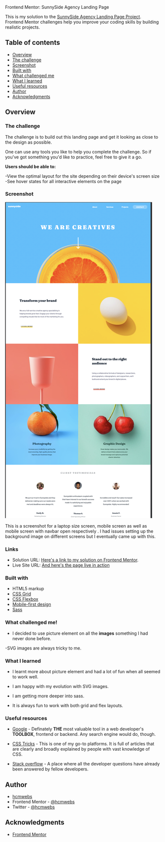  Frontend Mentor: SunnySide Agency Landing Page

This is my solution to the [SunnySide Agency Landing Page Project](https://www.frontendmentor.io/challenges/sunnyside-agency-landing-page-7yVs3B6ef/hub/sunnyside-agency-landing-page-RWNxnL7EG). Frontend Mentor challenges help you improve your coding skills by building realistic projects.

## Table of contents

- [Overview](#overview)
- [The challenge](#the-challenge)
- [Screenshot](#screenshot)
- [Built with](#built-with)
- [What challenged me](#what-challenged-me)
- [What I learned](#what-I-learned)
- [Useful resources](#useful-resources)
- [Author](#author)
- [Acknowledgments](#acknowledgments)

## Overview

### The challenge

The challenge is to build out this landing page and get it looking as close to the design as possible.

One can use any tools you like to help you complete the challenge. So if you've got something you'd like to practice, feel free to give it a go.

**Users should be able to:**

-View the optimal layout for the site depending on their device's screen size
-See hover states for all interactive elements on the page


### Screenshot

![Final Screenshots](images/screenshots/Largescreens.png)


This is a screenshot for a laptop size screen,  mobile screen as well as mobile screen with navbar open  respectively . I had issues setting up the background image on different screens but I eventually came up with this.

### Links

- Solution URL: [Here's a link to my solution on Frontend Mentor](https://www.frontendmentor.io/solutions/using-both-flexbox-and-grid-layouts-styled-with-sass-6iWudO1w1).
- Live Site URL: [And here's the page live in action](https://sunnyside-agency-1u3o8zs4f-hcmwebs.vercel.app/)

### Built with

- HTML5 markup
- [CSS Grid](https://css-tricks.com/look-ma-no-media-queries-responsive-layouts-using-css-grid/)
- [CSS Flexbox](https://css-tricks.com/snippets/css/a-guide-to-flexbox/)
- [Mobile-first design](https://css-tricks.com/how-to-develop-and-test-a-mobile-first-design-in-2021/)
- [Sass](https://sass-lang.com/dart-sass)

### What challenged me!
- I decided to use picture element on all the **images** something I had never done before.

-SVG images are always tricky to me.
### What I learned

- I learnt more about picture element and had a lot of fun when all seemed to work well.

- I am happy with my evolution with SVG images.

- I am getting more deeper into sass.

- It is always fun to work with both grid and flex layouts.

### Useful resources

- [Google](https://www.google.com) - Definately **THE** most valuable tool in a web developer's **TOOLBOX**, frontend or backend. Any search engine would do, though.
- [CSS Tricks](https://css-tricks.com/) - This is one of my go-to platforms. It is full of articles that are clearly and broadly explained by people with vast knowledge of CSS.

- [Stack overflow](https://stackoverflow.com/) - A place where all the developer questions have already been answered by fellow developers.


## Author

- [hcmwebs](https://www.hcmwebs.com/)
- Frontend Mentor - [@hcmwebs](https://www.frontendmentor.io/profile/hcmwebs)
- Twitter - [@hcmwebs](https://twitter.com/hcmwebs)

## Acknowledgments

- [Frontend Mentor](https://www.frontendmentor.io)
